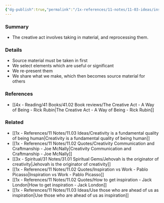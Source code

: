 ```yaml
---
{"dg-publish":true,"permalink":"/1x-references/11-notes/11-03-ideas/inspiration-and-creativity/","title":"Inspiration and creativity","created":"2023-03-27T19:45:50.000+03:00","updated":"2024-02-14T20:18:29.348+03:00"}
---
```



### Summary
- The creative act involves taking in material, and reprocessing them.

### Details
- Source material must be taken in first
- We select elements which are useful or significant
- We re-present them
- We share what we make, which then becomes source material for others

### References
- [[4x - Reading/41 Books/41.02 Book reviews/The Creative Act - A Way of Being - Rick Rubin\|The Creative Act - A Way of Being - Rick Rubin]]

### Related
- [[1x - References/11 Notes/11.03 Ideas/Creativity is a fundamental quality of being human\|Creativity is a fundamental quality of being human]]
- [[1x - References/11 Notes/11.02 Quotes/Creativity Communication and Craftmanship - Joe McNally\|Creativity Communication and Craftmanship - Joe McNally]]
- [[3x - Spiritual/31 Notes/31.01 Spiritual Gems/Jehovah is the originator of creativity\|Jehovah is the originator of creativity]]
- [[1x - References/11 Notes/11.02 Quotes/Inspiration vs Work - Pablo Picasso\|Inspiration vs Work - Pablo Picasso]]
- [[1x - References/11 Notes/11.02 Quotes/How to get inspiration - Jack London\|How to get inspiration - Jack London]]
- [[1x - References/11 Notes/11.03 Ideas/Use those who are ahead of us as inspiration\|Use those who are ahead of us as inspiration]]